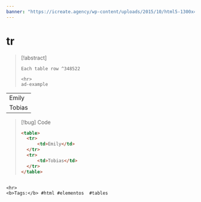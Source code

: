 ```yaml
---
banner: "https://icreate.agency/wp-content/uploads/2015/10/html5-1300x470.gif"
---
```

# tr
> [!abstract]
> ````
> Each table row ^348522
> 
> <hr>
> ad-example
<table>
	<tr>
		<td>Emily</td>
	</tr>
	<tr>
		<td>Tobias</td>
	</tr>
</table>

> [!bug] Code
> ~~~html
> <table>
> 	<tr>
> 		<td>Emily</td>
> 	</tr>
> 	<tr>
> 		<td>Tobias</td>
> 	</tr>
> </table>
> ~~~


````

<hr>
<b>Tags:</b> #html #elementos  #tables